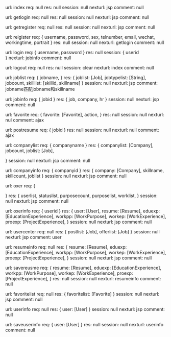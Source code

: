 url: index
req: null
res: null
session: null
nexturl: jsp
comment: null

url: getlogin
req: null
res: null
session: null
nexturl: jsp
comment: null

url: getregister
req: null
res: null
session: null
nexturl: jsp
comment: null

url: reigister
req: {
  username,
  password,
  sex,
  telnumber,
  email,
  wechat,
  workingtime,
  portrait
}
res: null
session: null
nexturl: getlogin
comment: null

url: login
req: {
  username,
  password
}
res: null
session: {
  userid  
}
nexturl: jobinfo
comment: null

url: logout
req: null
res: null
session: clear
nexturl: index
comment: null

url: joblist
req: {
  jobname,
}
res: {
  joblist: [Job],
  jobtypelist: [String],
  jobcount,
  skilllist: [skillid, skillname]
}
session: null
nexturl: jsp
comment: jobname匹配jobname和skillname

url: jobinfo
req: {
  jobid
}
res: {
  job,
  company,
  hr
}
session: null
nexturl: jsp
comment: null

url: favorite
req: {
  favorite: [Favorite],
  action,
}
res: null
session: null
nexturl: nul
comment: ajax

url: postresume
req: {
  jobid
}
res: null
session: null
nexturl: null
comment: ajax

url: companylist
req: {
  companyname
}
res: {
  companylist: [Company],
  jobcount,
  joblist: [Job],

}
session: null
nexturl: jsp
comment: null

url: companyinfo
req: {
  companyid
}
res: {
  company: [Company],
  skillname,
  skillcount,
  joblist
}
session: null
nexturl: jsp
comment: null

url: oxer
req: {
  
}
res: {
  userlist,
  statuslist,
  purposecount,
  purposelist,
  worklist,
}
session: null
nexturl: jsp
comment: null

url: oxerinfo
req: {
  userid
}
res: {
  user: [User],
  resume: [Resume],
  eduexp: [EducationExperience],
  workpp: [WorkPurpose],
  workep: [WorkExperience],
  proexp: [ProjectExperience],
}
session: null
nexturl: jsp
comment: null

url: usercenter
req: null
res: {
  postlist: [Job],
  offerlist: [Job]
}
session: null
nexturl: jsp
comment: user

url: resumeinfo
req: null
res: {
  resume: [Resume],
  eduexp: [EducationExperience],
  workpp: [WorkPurpose],
  workep: [WorkExperience],
  proexp: [ProjectExperience],
}
session: null
nexturl: jsp
comment: null

url: savereusme
req: {
  resume: [Resume],
  eduexp: [EducationExperience],
  workpp: [WorkPurpose],
  workep: [WorkExperience],
  proexp: [ProjectExperience],
}
res: null
session: null
nexturl: resumeinfo
comment: null

url: favoritelist
req: null
res: {
  favoritelist: [Favorite]
}
session: null
nexturl: jsp
comment: null

url: userinfo
req: null
res: {
  user: [User]
}
session: null
nexturl: jsp
comment: null

url: saveuserinfo
req: {
  user: [User]
}
res: null
session: null
nexturl: userinfo
comment: null
